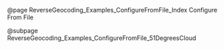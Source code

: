 @page ReverseGeocoding_Examples_ConfigureFromFile_Index Configure From File

@subpage ReverseGeocoding_Examples_ConfigureFromFile_51DegreesCloud
